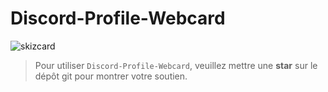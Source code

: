 # Discord-Profile-Webcard

![skizcard](https://user-images.githubusercontent.com/32937876/208944103-561adb64-e368-415c-8056-f7df234bc8bc.PNG)

> Pour utiliser `Discord-Profile-Webcard`, veuillez mettre une **star** sur le dépôt git pour montrer votre soutien.
